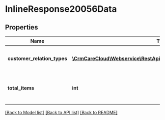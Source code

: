 # InlineResponse20056Data

## Properties
Name | Type | Description | Notes
------------ | ------------- | ------------- | -------------
**customer_relation_types** | [**\CrmCareCloud\Webservice\RestApi\Client\Model\CustomerRelationType[]**](CustomerRelationType.md) | List of the customer relation types | [optional] 
**total_items** | **int** | Count of all found customer relation types | [optional] 

[[Back to Model list]](../../README.md#documentation-for-models) [[Back to API list]](../../README.md#documentation-for-api-endpoints) [[Back to README]](../../README.md)

